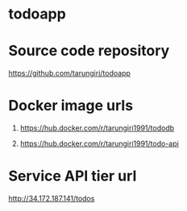 # todoapp

# Source code repository
https://github.com/tarungiri/todoapp

# Docker image urls
1. https://hub.docker.com/r/tarungiri1991/tododb

2. https://hub.docker.com/r/tarungiri1991/todo-api

# Service API tier url
http://34.172.187.141/todos

